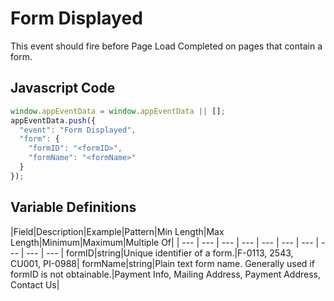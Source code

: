 # Form Displayed

This event should fire before Page Load Completed on pages that contain a form.

## Javascript Code

```js
window.appEventData = window.appEventData || [];
appEventData.push({
  "event": "Form Displayed",
  "form": {
    "formID": "<formID>",
    "formName": "<formName>"
  }
});
```
## Variable Definitions

|Field|Description|Example|Pattern|Min Length|Max Length|Minimum|Maximum|Multiple Of|
| --- | --- | --- | --- | --- | --- | --- | --- | --- | --- |
formID|string|Unique identifier of a form.|F-0113, 2543, CU001, PI-0988|
formName|string|Plain text form name. Generally used if formID is not obtainable.|Payment Info, Mailing Address, Payment Address, Contact Us|